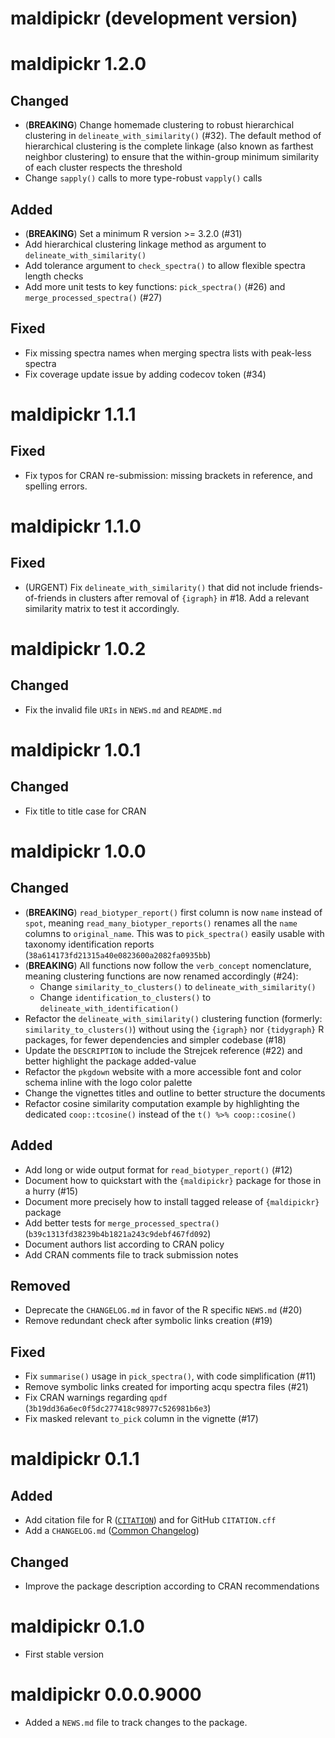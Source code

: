 # maldipickr (development version)

# maldipickr 1.2.0

## Changed

* (**BREAKING**) Change homemade clustering to robust hierarchical clustering in `delineate_with_similarity()` (#32). The default method of hierarchical clustering is the complete linkage (also known as farthest neighbor clustering) to ensure that the within-group minimum similarity of each cluster respects the threshold
* Change `sapply()` calls to more type-robust `vapply()` calls

## Added

* (**BREAKING**) Set a minimum R version >= 3.2.0 (#31)
* Add hierarchical clustering linkage method as argument to `delineate_with_similarity()`
* Add tolerance argument to `check_spectra()` to allow flexible spectra length checks
* Add more unit tests to key functions: `pick_spectra()` (#26) and `merge_processed_spectra()` (#27)

## Fixed

* Fix missing spectra names when merging spectra lists with peak-less spectra
* Fix coverage update issue by adding codecov token (#34)

# maldipickr 1.1.1

## Fixed

* Fix typos for CRAN re-submission: missing brackets in reference, and spelling errors.

# maldipickr 1.1.0

## Fixed

* (URGENT) Fix `delineate_with_similarity()` that did not include friends-of-friends in clusters after removal of `{igraph}` in #18. Add a relevant similarity matrix to test it accordingly.

# maldipickr 1.0.2

## Changed

* Fix the invalid file `URIs` in `NEWS.md` and `README.md`

# maldipickr 1.0.1

## Changed

* Fix title to title case for CRAN

# maldipickr 1.0.0

## Changed

* (**BREAKING**) `read_biotyper_report()` first column is now `name` instead of `spot`, meaning `read_many_biotyper_reports()` renames all the `name` columns to `original_name`. This was to `pick_spectra()` easily usable with taxonomy identification reports (`38a614173fd21315a40e0823600a2082fa0935bb`)
* (**BREAKING**) All functions now follow the `verb_concept` nomenclature, meaning clustering functions are now renamed accordingly (#24):
    -  Change `similarity_to_clusters()` to `delineate_with_similarity()`
    -  Change `identification_to_clusters()` to `delineate_with_identification()`
* Refactor the `delineate_with_similarity()` clustering function (formerly: `similarity_to_clusters()`) without using the `{igraph}` nor `{tidygraph}` R packages, for fewer dependencies and simpler codebase (#18)
* Update the `DESCRIPTION` to include the Strejcek reference (#22) and better highlight the package added-value
* Refactor the `pkgdown` website with a more accessible font and color schema inline with the logo color palette
* Change the vignettes titles and outline to better structure the documents
* Refactor cosine similarity computation example by highlighting the dedicated `coop::tcosine()` instead of the `t() %>% coop::cosine()`

## Added

* Add long or wide output format for `read_biotyper_report()` (#12)
* Document how to quickstart with the `{maldipickr}` package for those in a hurry (#15)
* Document more precisely how to install tagged release of `{maldipickr}` package 
* Add better tests for `merge_processed_spectra()` (`b39c1313fd38239b4b1821a243c9debf467fd092`)
* Document authors list according to CRAN policy
* Add CRAN comments file to track submission notes

## Removed

* Deprecate the `CHANGELOG.md` in favor of the R specific `NEWS.md` (#20)
* Remove redundant check after symbolic links creation (#19)

## Fixed

* Fix `summarise()` usage in `pick_spectra()`, with code simplification (#11)
* Remove symbolic links created for importing acqu spectra files (#21)
* Fix CRAN warnings regarding `qpdf` (`3b19dd36a6ec0f5dc277418c98977c526981b6e3`)
* Fix masked relevant `to_pick` column in the vignette (#17)

# maldipickr 0.1.1

## Added

* Add citation file for R ([`CITATION`](https://clavellab.github.io/maldipickr/authors.html#citation)) and for GitHub `CITATION.cff`
* Add a `CHANGELOG.md` ([Common Changelog](https://common-changelog.org))

## Changed

* Improve the package description according to CRAN recommendations

# maldipickr 0.1.0

* First stable version

# maldipickr 0.0.0.9000

* Added a `NEWS.md` file to track changes to the package.
